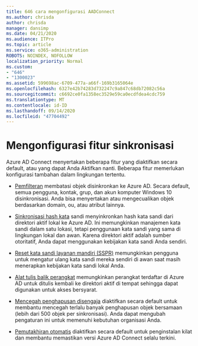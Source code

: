 ```yaml
---
title: 646 cara mengonfigurasi AADConnect
ms.author: chrisda
author: chrisda
manager: dansimp
ms.date: 04/21/2020
ms.audience: ITPro
ms.topic: article
ms.service: o365-administration
ROBOTS: NOINDEX, NOFOLLOW
localization_priority: Normal
ms.custom:
- "646"
- "1300023"
ms.assetid: 599698ac-6709-477a-a66f-169b3165064e
ms.openlocfilehash: 6327e42b74283d732247c9a847c68db72082c56a
ms.sourcegitcommit: c6692ce0fa1358ec3529e59ca0ecdfdea4cdc759
ms.translationtype: MT
ms.contentlocale: id-ID
ms.lasthandoff: 09/14/2020
ms.locfileid: "47704492"
---
```

# <a name="configure-sync-features"></a>Mengonfigurasi fitur sinkronisasi

Azure AD Connect menyertakan beberapa fitur yang diaktifkan secara default, atau yang dapat Anda Aktifkan nanti. Beberapa fitur memerlukan konfigurasi tambahan dalam lingkungan tertentu.

- [Pemfilteran](https://docs.microsoft.com/azure/active-directory/connect/active-directory-aadconnectsync-configure-filtering) membatasi objek disinkronkan ke Azure AD. Secara default, semua pengguna, kontak, grup, dan akun komputer Windows 10 disinkronisasi. Anda bisa menyertakan atau mengecualikan objek berdasarkan domain, ou, atau atribut lainnya.

- [Sinkronisasi hash kata](https://docs.microsoft.com/azure/active-directory/connect/active-directory-aadconnectsync-implement-password-hash-synchronization) sandi menyinkronkan hash kata sandi dari direktori aktif lokal ke Azure AD. Ini memungkinkan manajemen kata sandi dalam satu lokasi, tetapi penggunaan kata sandi yang sama di lingkungan lokal dan awan. Karena direktori aktif adalah sumber otoritatif, Anda dapat menggunakan kebijakan kata sandi Anda sendiri.

- [Reset kata sandi layanan mandiri (SSPR)](https://docs.microsoft.com/azure/active-directory/authentication/quickstart-sspr) memungkinkan pengguna untuk mengatur ulang kata sandi mereka sendiri di awan saat masih menerapkan kebijakan kata sandi lokal Anda.

- [Alat tulis balik perangkat](https://docs.microsoft.com/azure/active-directory/connect/active-directory-aadconnect-feature-device-writeback) memungkinkan perangkat terdaftar di Azure AD untuk ditulis kembali ke direktori aktif di tempat sehingga dapat digunakan untuk akses bersyarat.

- [Mencegah penghapusan disengaja](https://docs.microsoft.com/azure/active-directory/connect/active-directory-aadconnectsync-feature-prevent-accidental-deletes) diaktifkan secara default untuk membantu mencegah terlalu banyak penghapusan objek bersamaan (lebih dari 500 objek per sinkronisasi). Anda dapat mengubah pengaturan ini untuk memenuhi kebutuhan organisasi Anda.

- [Pemutakhiran otomatis](https://docs.microsoft.com/azure/active-directory/connect/active-directory-aadconnect-feature-automatic-upgrade) diaktifkan secara default untuk penginstalan kilat dan membantu memastikan versi Azure AD Connect selalu terkini.
